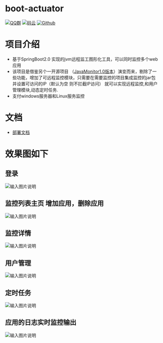 # boot-actuator

[![QQ群](https://img.shields.io/badge/QQ%E7%BE%A4-924715723-yellowgreen.svg)](https://jq.qq.com/?_wv=1027&k=5PIRvFq)
[![码云](https://img.shields.io/badge/Gitee-%E7%A0%81%E4%BA%91-yellow.svg)](https://gitee.com/qinxuewu/boot-actuator)
[![Github](https://img.shields.io/badge/Github-Github-red.svg)](https://github.com/a870439570/boot-actuator)

# 项目介绍
- 基于SpringBoot2.0 实现的jvm远程监工图形化工具，可以同时监控多个web应用
- 该项目是借鉴另个一开源项目 （[JavaMonitor1.0版本](https://gitee.com/zyzpp/JavaMonitor)）演变而来，剔除了一些功能，增加了可远程监控模块，只需要在需要监控的项目集成监控的jar包 并设置可访问的IP（默认为空 则不拦截IP访问） 就可以实现远程监控,和用户管理模块,动态定时任务.
- 支付windows服务器和Linux服务监控


# 文档
- [部署文档](https://a870439570.github.io/work-doc/actuator/)    

# 效果图如下

## 登录
![输入图片说明](https://images.gitee.com/uploads/images/2018/1212/180351_85b7e7c0_1478371.png "屏幕截图.png")
## 监控列表主页  增加应用，删除应用
![输入图片说明](https://images.gitee.com/uploads/images/2018/1219/145529_67e555da_1478371.png "屏幕截图.png")
## 监控详情
![输入图片说明](https://images.gitee.com/uploads/images/2018/1213/163003_4852ee05_1478371.png "屏幕截图.png")
## 用户管理
![输入图片说明](https://images.gitee.com/uploads/images/2018/1213/162918_d51c9088_1478371.png "屏幕截图.png")

## 定时任务
![输入图片说明](https://images.gitee.com/uploads/images/2018/1215/124822_14bd50ee_1478371.png "屏幕截图.png")

## 应用的日志实时监控输出
![输入图片说明](https://images.gitee.com/uploads/images/2019/0107/144321_fb9f6094_1478371.png "屏幕截图.png")

